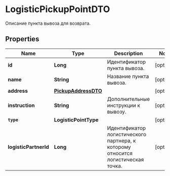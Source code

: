 

# LogisticPickupPointDTO

Описание пункта вывоза для возврата.

## Properties

Name | Type | Description | Notes
------------ | ------------- | ------------- | -------------
**id** | **Long** | Идентификатор пункта вывоза. |  [optional]
**name** | **String** | Название пункта вывоза. |  [optional]
**address** | [**PickupAddressDTO**](PickupAddressDTO.md) |  |  [optional]
**instruction** | **String** | Дополнительные инструкции к вывозу. |  [optional]
**`type`** | **LogisticPointType** |  |  [optional]
**logisticPartnerId** | **Long** | Идентификатор логистического партнера, к которому относится логистическая точка. |  [optional]



